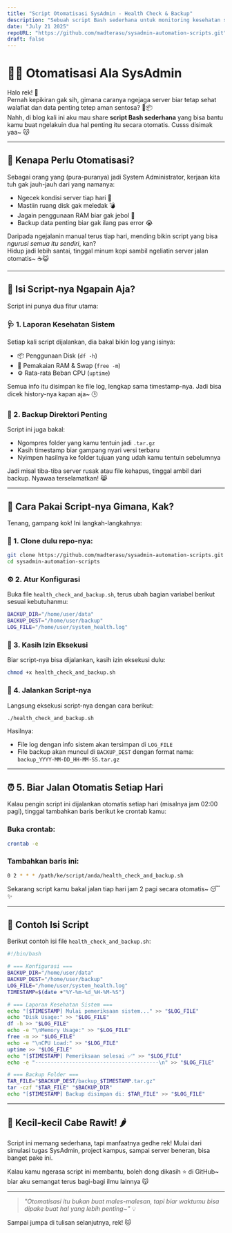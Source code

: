 ```yaml
---
title: "Script Otomatisasi SysAdmin - Health Check & Backup"
description: "Sebuah script Bash sederhana untuk monitoring kesehatan sistem dan backup otomatis direktori penting di Linux."
date: "July 21 2025"
repoURL: "https://github.com/madterasu/sysadmin-automation-scripts.git"
draft: false
---
```


# 🧑‍💻 Otomatisasi Ala SysAdmin

Halo rek! 👋  
Pernah kepikiran gak sih, gimana caranya ngejaga server biar tetap sehat walafiat dan data penting tetep aman sentosa? 🐧📦  
Nahh, di blog kali ini aku mau share **script Bash sederhana** yang bisa bantu kamu buat ngelakuin dua hal penting itu secara otomatis. Cusss disimak yaa~ 😽

---

## 🔧 Kenapa Perlu Otomatisasi?

Sebagai orang yang (pura-puranya) jadi System Administrator, kerjaan kita tuh gak jauh-jauh dari yang namanya:

- Ngecek kondisi server tiap hari 🧠  
- Mastiin ruang disk gak meledak 💣  
- Jagain penggunaan RAM biar gak jebol 🧵  
- Backup data penting biar gak ilang pas error 😭  

Daripada ngejalanin manual terus tiap hari, mending bikin script yang bisa *ngurusi semua itu sendiri*, kan?  
Hidup jadi lebih santai, tinggal minum kopi sambil ngeliatin server jalan otomatis~ ☕😺

---

## 📜 Isi Script-nya Ngapain Aja?

Script ini punya dua fitur utama:

### 🩺 1. Laporan Kesehatan Sistem

Setiap kali script dijalankan, dia bakal bikin log yang isinya:

- 📦 Penggunaan Disk (`df -h`)  
- 🧠 Pemakaian RAM & Swap (`free -m`)  
- ⚙️ Rata-rata Beban CPU (`uptime`)  

Semua info itu disimpan ke file log, lengkap sama timestamp-nya. Jadi bisa dicek history-nya kapan aja~ 🕒

### 💾 2. Backup Direktori Penting

Script ini juga bakal:

- Ngompres folder yang kamu tentuin jadi `.tar.gz`  
- Kasih timestamp biar gampang nyari versi terbaru  
- Nyimpen hasilnya ke folder tujuan yang udah kamu tentuin sebelumnya  

Jadi misal tiba-tiba server rusak atau file kehapus, tinggal ambil dari backup. Nyawaa terselamatkan! 😹

---

## 🚀 Cara Pakai Script-nya Gimana, Kak?

Tenang, gampang kok! Ini langkah-langkahnya:

### 🔹 1. Clone dulu repo-nya:

```bash
git clone https://github.com/madterasu/sysadmin-automation-scripts.git
cd sysadmin-automation-scripts
```

### ⚙️ 2. Atur Konfigurasi

Buka file `health_check_and_backup.sh`, terus ubah bagian variabel berikut sesuai kebutuhanmu:

```bash
BACKUP_DIR="/home/user/data"
BACKUP_DEST="/home/user/backup"
LOG_FILE="/home/user/system_health.log"
```

### 🔐 3. Kasih Izin Eksekusi

Biar script-nya bisa dijalankan, kasih izin eksekusi dulu:

```bash
chmod +x health_check_and_backup.sh
```

### 🚀 4. Jalankan Script-nya

Langsung eksekusi script-nya dengan cara berikut:

```bash
./health_check_and_backup.sh
```

Hasilnya:

* File log dengan info sistem akan tersimpan di `LOG_FILE`
* File backup akan muncul di `BACKUP_DEST` dengan format nama:
  `backup_YYYY-MM-DD_HH-MM-SS.tar.gz`

---

## ⏰ 5. Biar Jalan Otomatis Setiap Hari

Kalau pengin script ini dijalankan otomatis setiap hari (misalnya jam 02:00 pagi), tinggal tambahkan baris berikut ke crontab kamu:

### Buka crontab:

```bash
crontab -e
```

### Tambahkan baris ini:

```bash
0 2 * * * /path/ke/script/anda/health_check_and_backup.sh
```

Sekarang script kamu bakal jalan tiap hari jam 2 pagi secara otomatis\~ 😴✨

---

## 📁 Contoh Isi Script

Berikut contoh isi file `health_check_and_backup.sh`:

```bash
#!/bin/bash

# === Konfigurasi ===
BACKUP_DIR="/home/user/data"
BACKUP_DEST="/home/user/backup"
LOG_FILE="/home/user/system_health.log"
TIMESTAMP=$(date +"%Y-%m-%d_%H-%M-%S")

# === Laporan Kesehatan Sistem ===
echo "[$TIMESTAMP] Mulai pemeriksaan sistem..." >> "$LOG_FILE"
echo "Disk Usage:" >> "$LOG_FILE"
df -h >> "$LOG_FILE"
echo -e "\nMemory Usage:" >> "$LOG_FILE"
free -m >> "$LOG_FILE"
echo -e "\nCPU Load:" >> "$LOG_FILE"
uptime >> "$LOG_FILE"
echo "[$TIMESTAMP] Pemeriksaan selesai ✅" >> "$LOG_FILE"
echo -e "----------------------------------------\n" >> "$LOG_FILE"

# === Backup Folder ===
TAR_FILE="$BACKUP_DEST/backup_$TIMESTAMP.tar.gz"
tar -czf "$TAR_FILE" "$BACKUP_DIR"
echo "[$TIMESTAMP] Backup disimpan di: $TAR_FILE" >> "$LOG_FILE"
```

---

## 🎁 Kecil-kecil Cabe Rawit! 🌶️

Script ini memang sederhana, tapi manfaatnya gedhe rek!
Mulai dari simulasi tugas SysAdmin, project kampus, sampai server beneran, bisa banget pake ini.

Kalau kamu ngerasa script ini membantu, boleh dong dikasih ⭐ di GitHub\~
biar aku semangat terus bagi-bagi ilmu lainnya 😽

---

> *"Otomatisasi itu bukan buat males-malesan, tapi biar waktumu bisa dipake buat hal yang lebih penting\~"* 💡

Sampai jumpa di tulisan selanjutnya, rek! 🐱

